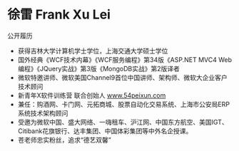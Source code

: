 # 徐雷 Frank Xu Lei

公开履历

- 获得吉林大学计算机学士学位，上海交通大学硕士学位
- 国外经典《WCF技术内幕》《WCF服务编程》第34版《ASP.NET MVC4 Web编程》《JQuery实战》第3版《MongoDB实战》第2版译者
- 微软特邀讲师、微软美国Channel9首位中国讲师、架构师、微软大企业客户技术顾问 
- 新青年X软件训练营 联合创始人 www.54peixun.com
- 兼任：购酒网、卡门网、元拓商城、股票自动化交易系统、上海市公安局ERP系统技术架构顾问 
- 受邀为微软中国、盛大网络、一嗨租车、沪江网、中国东方航空、美国IGT、Citibank花旗银行、达丰集团、中国体彩集团等中外名企授课。 
- 苍老师忠实粉丝，追求“德艺双馨”